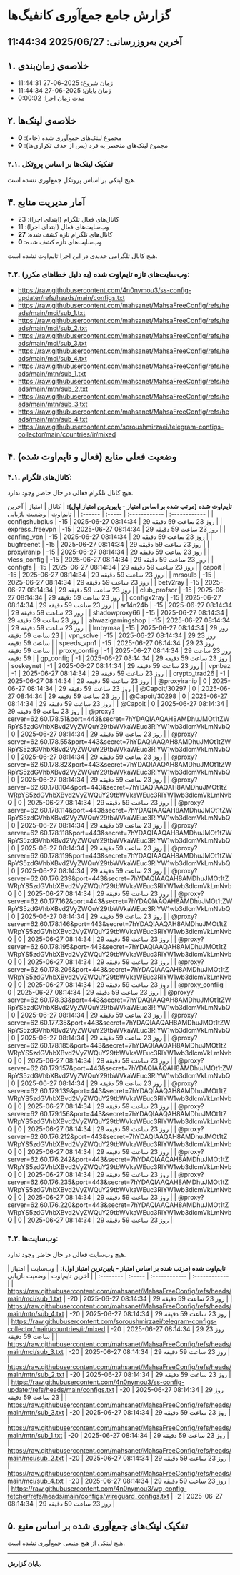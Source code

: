 # گزارش جامع جمع‌آوری کانفیگ‌ها
آخرین به‌روزرسانی: 2025/06/27 11:44:34
---
## ۱. خلاصه‌ی زمان‌بندی
- زمان شروع: 2025-06-27 11:44:31
- زمان پایان: 2025-06-27 11:44:34
- مدت زمان اجرا: 0:00:02


## ۲. خلاصه‌ی لینک‌ها
- مجموع لینک‌های جمع‌آوری شده (خام): **0**
- مجموع لینک‌های منحصر به فرد (پس از حذف تکراری‌ها): **0**


### ۲.۱. تفکیک لینک‌ها بر اساس پروتکل
هیچ لینکی بر اساس پروتکل جمع‌آوری نشده است.


## ۳. آمار مدیریت منابع
- کانال‌های فعال تلگرام (ابتدای اجرا): 23
- وب‌سایت‌های فعال (ابتدای اجرا): 11
- کانال‌های تلگرام تازه کشف شده: **27**
- وب‌سایت‌های تازه کشف شده: **0**

هیچ کانال تلگرامی جدیدی در این اجرا تایم‌اوت نشده است.

### ۳.۲. وب‌سایت‌های تازه تایم‌اوت شده (به دلیل خطاهای مکرر):
- https://raw.githubusercontent.com/4n0nymou3/ss-config-updater/refs/heads/main/configs.txt
- https://raw.githubusercontent.com/mahsanet/MahsaFreeConfig/refs/heads/main/mci/sub_1.txt
- https://raw.githubusercontent.com/mahsanet/MahsaFreeConfig/refs/heads/main/mci/sub_2.txt
- https://raw.githubusercontent.com/mahsanet/MahsaFreeConfig/refs/heads/main/mci/sub_3.txt
- https://raw.githubusercontent.com/mahsanet/MahsaFreeConfig/refs/heads/main/mci/sub_4.txt
- https://raw.githubusercontent.com/mahsanet/MahsaFreeConfig/refs/heads/main/mtn/sub_1.txt
- https://raw.githubusercontent.com/mahsanet/MahsaFreeConfig/refs/heads/main/mtn/sub_2.txt
- https://raw.githubusercontent.com/mahsanet/MahsaFreeConfig/refs/heads/main/mtn/sub_3.txt
- https://raw.githubusercontent.com/mahsanet/MahsaFreeConfig/refs/heads/main/mtn/sub_4.txt
- https://raw.githubusercontent.com/soroushmirzaei/telegram-configs-collector/main/countries/ir/mixed


## ۴. وضعیت فعلی منابع (فعال و تایم‌اوت شده)

### ۴.۱. کانال‌های تلگرام:
هیچ کانال تلگرام فعالی در حال حاضر وجود ندارد.

**تایم‌اوت شده (مرتب شده بر اساس امتیاز - پایین‌ترین امتیاز اول):**
| کانال | امتیاز | آخرین تایم‌اوت | وضعیت بازیابی |
| :------ | :----- | :------------ | :------------ |
| configshubplus | -15 | 2025-06-27 08:14:34 | 29 روز 23 ساعت 59 دقیقه |
| express_freevpn | -15 | 2025-06-27 08:14:34 | 29 روز 23 ساعت 59 دقیقه |
| canfing_vpn | -15 | 2025-06-27 08:14:34 | 29 روز 23 ساعت 59 دقیقه |
| bugfreenet | -15 | 2025-06-27 08:14:34 | 29 روز 23 ساعت 59 دقیقه |
| proxyiranip | -15 | 2025-06-27 08:14:34 | 29 روز 23 ساعت 59 دقیقه |
| vless_config | -15 | 2025-06-27 08:14:34 | 29 روز 23 ساعت 59 دقیقه |
| configfa | -15 | 2025-06-27 08:14:34 | 29 روز 23 ساعت 59 دقیقه |
| capoit | -15 | 2025-06-27 08:14:34 | 29 روز 23 ساعت 59 دقیقه |
| mrsoulb | -15 | 2025-06-27 08:14:34 | 29 روز 23 ساعت 59 دقیقه |
| betv2ray | -15 | 2025-06-27 08:14:34 | 29 روز 23 ساعت 59 دقیقه |
| club_profsor | -15 | 2025-06-27 08:14:34 | 29 روز 23 ساعت 59 دقیقه |
| configx2ray | -15 | 2025-06-27 08:14:34 | 29 روز 23 ساعت 59 دقیقه |
| ar14n24b | -15 | 2025-06-27 08:14:34 | 29 روز 23 ساعت 59 دقیقه |
| shadowproxy66 | -15 | 2025-06-27 08:14:34 | 29 روز 23 ساعت 59 دقیقه |
| ahwazigamingshop | -15 | 2025-06-27 08:14:34 | 29 روز 23 ساعت 59 دقیقه |
| lrnbymaa | -15 | 2025-06-27 08:14:34 | 29 روز 23 ساعت 59 دقیقه |
| vpn_solve | -15 | 2025-06-27 08:14:34 | 29 روز 23 ساعت 59 دقیقه |
| speeds_vpn1 | -15 | 2025-06-27 08:14:34 | 29 روز 23 ساعت 59 دقیقه |
| proxy_confiig | -1 | 2025-06-27 08:14:34 | 29 روز 23 ساعت 59 دقیقه |
| gp_config | -1 | 2025-06-27 08:14:34 | 29 روز 23 ساعت 59 دقیقه |
| soskeynet | -1 | 2025-06-27 08:14:34 | 29 روز 23 ساعت 59 دقیقه |
| vpnbaz | -1 | 2025-06-27 08:14:34 | 29 روز 23 ساعت 59 دقیقه |
| crypto_trad26 | -1 | 2025-06-27 08:14:34 | 29 روز 23 ساعت 59 دقیقه |
| @proxyiranip | 0 | 2025-06-27 08:14:34 | 29 روز 23 ساعت 59 دقیقه |
| @Capoit/30297 | 0 | 2025-06-27 08:14:34 | 29 روز 23 ساعت 59 دقیقه |
| @Capoit/30298 | 0 | 2025-06-27 08:14:34 | 29 روز 23 ساعت 59 دقیقه |
| @Capoit | 0 | 2025-06-27 08:14:34 | 29 روز 23 ساعت 59 دقیقه |
| @proxy?server=62.60.178.51&amp;port=443&amp;secret=7hYDAQIAAQAH8AMDhuJMOt1tZWRpYS5zdGVhbXBvd2VyZWQuY29tbWVkaWEuc3RlYW1wb3dlcmVkLmNvbQ | 0 | 2025-06-27 08:14:34 | 29 روز 23 ساعت 59 دقیقه |
| @proxy?server=62.60.178.55&amp;port=443&amp;secret=7hYDAQIAAQAH8AMDhuJMOt1tZWRpYS5zdGVhbXBvd2VyZWQuY29tbWVkaWEuc3RlYW1wb3dlcmVkLmNvbQ | 0 | 2025-06-27 08:14:34 | 29 روز 23 ساعت 59 دقیقه |
| @proxy?server=62.60.178.82&amp;port=443&amp;secret=7hYDAQIAAQAH8AMDhuJMOt1tZWRpYS5zdGVhbXBvd2VyZWQuY29tbWVkaWEuc3RlYW1wb3dlcmVkLmNvbQ | 0 | 2025-06-27 08:14:34 | 29 روز 23 ساعت 59 دقیقه |
| @proxy?server=62.60.178.104&amp;port=443&amp;secret=7hYDAQIAAQAH8AMDhuJMOt1tZWRpYS5zdGVhbXBvd2VyZWQuY29tbWVkaWEuc3RlYW1wb3dlcmVkLmNvbQ | 0 | 2025-06-27 08:14:34 | 29 روز 23 ساعت 59 دقیقه |
| @proxy?server=62.60.178.114&amp;port=443&amp;secret=7hYDAQIAAQAH8AMDhuJMOt1tZWRpYS5zdGVhbXBvd2VyZWQuY29tbWVkaWEuc3RlYW1wb3dlcmVkLmNvbQ | 0 | 2025-06-27 08:14:34 | 29 روز 23 ساعت 59 دقیقه |
| @proxy?server=62.60.178.118&amp;port=443&amp;secret=7hYDAQIAAQAH8AMDhuJMOt1tZWRpYS5zdGVhbXBvd2VyZWQuY29tbWVkaWEuc3RlYW1wb3dlcmVkLmNvbQ | 0 | 2025-06-27 08:14:34 | 29 روز 23 ساعت 59 دقیقه |
| @proxy?server=62.60.178.119&amp;port=443&amp;secret=7hYDAQIAAQAH8AMDhuJMOt1tZWRpYS5zdGVhbXBvd2VyZWQuY29tbWVkaWEuc3RlYW1wb3dlcmVkLmNvbQ | 0 | 2025-06-27 08:14:34 | 29 روز 23 ساعت 59 دقیقه |
| @proxy?server=62.60.176.239&amp;port=443&amp;secret=7hYDAQIAAQAH8AMDhuJMOt1tZWRpYS5zdGVhbXBvd2VyZWQuY29tbWVkaWEuc3RlYW1wb3dlcmVkLmNvbQ | 0 | 2025-06-27 08:14:34 | 29 روز 23 ساعت 59 دقیقه |
| @proxy?server=62.60.177.162&amp;port=443&amp;secret=7hYDAQIAAQAH8AMDhuJMOt1tZWRpYS5zdGVhbXBvd2VyZWQuY29tbWVkaWEuc3RlYW1wb3dlcmVkLmNvbQ | 0 | 2025-06-27 08:14:34 | 29 روز 23 ساعت 59 دقیقه |
| @proxy?server=62.60.178.146&amp;port=443&amp;secret=7hYDAQIAAQAH8AMDhuJMOt1tZWRpYS5zdGVhbXBvd2VyZWQuY29tbWVkaWEuc3RlYW1wb3dlcmVkLmNvbQ | 0 | 2025-06-27 08:14:34 | 29 روز 23 ساعت 59 دقیقه |
| @proxy?server=62.60.178.195&amp;port=443&amp;secret=7hYDAQIAAQAH8AMDhuJMOt1tZWRpYS5zdGVhbXBvd2VyZWQuY29tbWVkaWEuc3RlYW1wb3dlcmVkLmNvbQ | 0 | 2025-06-27 08:14:34 | 29 روز 23 ساعت 59 دقیقه |
| @proxy?server=62.60.178.206&amp;port=443&amp;secret=7hYDAQIAAQAH8AMDhuJMOt1tZWRpYS5zdGVhbXBvd2VyZWQuY29tbWVkaWEuc3RlYW1wb3dlcmVkLmNvbQ | 0 | 2025-06-27 08:14:34 | 29 روز 23 ساعت 59 دقیقه |
| @proxy_confiig | 0 | 2025-06-27 08:14:34 | 29 روز 23 ساعت 59 دقیقه |
| @proxy?server=62.60.178.33&amp;port=443&amp;secret=7hYDAQIAAQAH8AMDhuJMOt1tZWRpYS5zdGVhbXBvd2VyZWQuY29tbWVkaWEuc3RlYW1wb3dlcmVkLmNvbQ | 0 | 2025-06-27 08:14:34 | 29 روز 23 ساعت 59 دقیقه |
| @proxy?server=62.60.177.35&amp;port=443&amp;secret=7hYDAQIAAQAH8AMDhuJMOt1tZWRpYS5zdGVhbXBvd2VyZWQuY29tbWVkaWEuc3RlYW1wb3dlcmVkLmNvbQ | 0 | 2025-06-27 08:14:34 | 29 روز 23 ساعت 59 دقیقه |
| @proxy?server=62.60.178.185&amp;port=443&amp;secret=7hYDAQIAAQAH8AMDhuJMOt1tZWRpYS5zdGVhbXBvd2VyZWQuY29tbWVkaWEuc3RlYW1wb3dlcmVkLmNvbQ | 0 | 2025-06-27 08:14:34 | 29 روز 23 ساعت 59 دقیقه |
| @proxy?server=62.60.179.157&amp;port=443&amp;secret=7hYDAQIAAQAH8AMDhuJMOt1tZWRpYS5zdGVhbXBvd2VyZWQuY29tbWVkaWEuc3RlYW1wb3dlcmVkLmNvbQ | 0 | 2025-06-27 08:14:34 | 29 روز 23 ساعت 59 دقیقه |
| @proxy?server=62.60.179.139&amp;port=443&amp;secret=7hYDAQIAAQAH8AMDhuJMOt1tZWRpYS5zdGVhbXBvd2VyZWQuY29tbWVkaWEuc3RlYW1wb3dlcmVkLmNvbQ | 0 | 2025-06-27 08:14:34 | 29 روز 23 ساعت 59 دقیقه |
| @proxy?server=62.60.179.156&amp;port=443&amp;secret=7hYDAQIAAQAH8AMDhuJMOt1tZWRpYS5zdGVhbXBvd2VyZWQuY29tbWVkaWEuc3RlYW1wb3dlcmVkLmNvbQ | 0 | 2025-06-27 08:14:34 | 29 روز 23 ساعت 59 دقیقه |
| @proxy?server=62.60.176.212&amp;port=443&amp;secret=7hYDAQIAAQAH8AMDhuJMOt1tZWRpYS5zdGVhbXBvd2VyZWQuY29tbWVkaWEuc3RlYW1wb3dlcmVkLmNvbQ | 0 | 2025-06-27 08:14:34 | 29 روز 23 ساعت 59 دقیقه |
| @proxy?server=62.60.176.242&amp;port=443&amp;secret=7hYDAQIAAQAH8AMDhuJMOt1tZWRpYS5zdGVhbXBvd2VyZWQuY29tbWVkaWEuc3RlYW1wb3dlcmVkLmNvbQ | 0 | 2025-06-27 08:14:34 | 29 روز 23 ساعت 59 دقیقه |
| @proxy?server=62.60.176.235&amp;port=443&amp;secret=7hYDAQIAAQAH8AMDhuJMOt1tZWRpYS5zdGVhbXBvd2VyZWQuY29tbWVkaWEuc3RlYW1wb3dlcmVkLmNvbQ | 0 | 2025-06-27 08:14:34 | 29 روز 23 ساعت 59 دقیقه |
| @proxy?server=62.60.176.220&amp;port=443&amp;secret=7hYDAQIAAQAH8AMDhuJMOt1tZWRpYS5zdGVhbXBvd2VyZWQuY29tbWVkaWEuc3RlYW1wb3dlcmVkLmNvbQ | 0 | 2025-06-27 08:14:34 | 29 روز 23 ساعت 59 دقیقه |


### ۴.۲. وب‌سایت‌ها:
هیچ وب‌سایت فعالی در حال حاضر وجود ندارد.

**تایم‌اوت شده (مرتب شده بر اساس امتیاز - پایین‌ترین امتیاز اول):**
| وب‌سایت | امتیاز | آخرین تایم‌اوت | وضعیت بازیابی |
| :-------- | :----- | :------------ | :------------ |
| https://raw.githubusercontent.com/mahsanet/MahsaFreeConfig/refs/heads/main/mci/sub_1.txt | -20 | 2025-06-27 08:14:34 | 29 روز 23 ساعت 59 دقیقه |
| https://raw.githubusercontent.com/mahsanet/MahsaFreeConfig/refs/heads/main/mtn/sub_4.txt | -20 | 2025-06-27 08:14:34 | 29 روز 23 ساعت 59 دقیقه |
| https://raw.githubusercontent.com/soroushmirzaei/telegram-configs-collector/main/countries/ir/mixed | -20 | 2025-06-27 08:14:34 | 29 روز 23 ساعت 59 دقیقه |
| https://raw.githubusercontent.com/mahsanet/MahsaFreeConfig/refs/heads/main/mci/sub_3.txt | -20 | 2025-06-27 08:14:34 | 29 روز 23 ساعت 59 دقیقه |
| https://raw.githubusercontent.com/mahsanet/MahsaFreeConfig/refs/heads/main/mtn/sub_2.txt | -20 | 2025-06-27 08:14:34 | 29 روز 23 ساعت 59 دقیقه |
| https://raw.githubusercontent.com/4n0nymou3/ss-config-updater/refs/heads/main/configs.txt | -20 | 2025-06-27 08:14:34 | 29 روز 23 ساعت 59 دقیقه |
| https://raw.githubusercontent.com/mahsanet/MahsaFreeConfig/refs/heads/main/mtn/sub_3.txt | -20 | 2025-06-27 08:14:34 | 29 روز 23 ساعت 59 دقیقه |
| https://raw.githubusercontent.com/mahsanet/MahsaFreeConfig/refs/heads/main/mtn/sub_1.txt | -20 | 2025-06-27 08:14:34 | 29 روز 23 ساعت 59 دقیقه |
| https://raw.githubusercontent.com/mahsanet/MahsaFreeConfig/refs/heads/main/mci/sub_2.txt | -20 | 2025-06-27 08:14:34 | 29 روز 23 ساعت 59 دقیقه |
| https://raw.githubusercontent.com/mahsanet/MahsaFreeConfig/refs/heads/main/mci/sub_4.txt | -20 | 2025-06-27 08:14:34 | 29 روز 23 ساعت 59 دقیقه |
| https://raw.githubusercontent.com/4n0nymou3/wg-config-fetcher/refs/heads/main/configs/wireguard_configs.txt | -2 | 2025-06-27 08:14:34 | 29 روز 23 ساعت 59 دقیقه |


## ۵. تفکیک لینک‌های جمع‌آوری شده بر اساس منبع
هیچ لینکی از هیچ منبعی جمع‌آوری نشده است.


---
**پایان گزارش.**